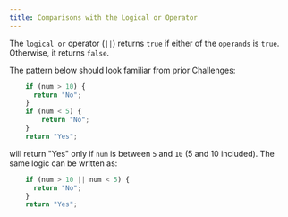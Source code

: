 ```yaml
---
title: Comparisons with the Logical or Operator
---
```

The `logical or` operator (`||`) returns `true` if either of the `operands` is `true`. Otherwise, it returns `false`.

The pattern below should look familiar from prior Challenges:
```javascript
    if (num > 10) {
      return "No";
    }
    if (num < 5) {
        return "No";
    }
    return "Yes";
```
will return "Yes" only if `num` is between `5` and `10` (5 and 10 included). The same logic can be written as:
```javascript
    if (num > 10 || num < 5) {
      return "No";
    }
    return "Yes";
```